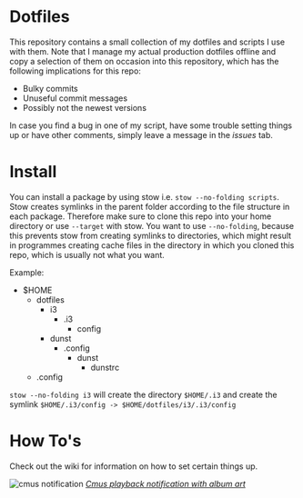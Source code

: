 # Dotfiles

This repository contains a small collection of my dotfiles and scripts I use with them.
Note that I manage my actual production dotfiles offline and copy a selection of them
on occasion into this repository, which has the following implications for this repo:

* Bulky commits
* Unuseful commit messages
* Possibly not the newest versions

In case you find a bug in one of my script, have some trouble setting things up or have 
other comments, simply leave a message in the *issues* tab.

# Install 

You can install a package by using stow i.e. `stow --no-folding scripts`. 
Stow creates symlinks in the parent folder according to the file structure in each package.
Therefore make sure to clone this repo into your home directory or use `--target` with stow.
You want to use `--no-folding`, because this prevents stow from creating symlinks to directories, which 
might result in programmes creating cache files in the directory in which you cloned this repo, which
is usually not what you want.

Example:
* $HOME
    * dotfiles
        * i3
            * .i3
                * config
        * dunst
            * .config
                * dunst
                    * dunstrc
    * .config

`stow --no-folding i3` will create the directory `$HOME/.i3` and create the symlink `$HOME/.i3/config -> $HOME/dotfiles/i3/.i3/config`

# How To's

Check out the wiki for information on how to set certain things up.

![cmus notification](screenshots/cmus-playback-notification.png)
*[Cmus playback notification with album art](https://github.com/Fabian-G/dotfiles/wiki/Cmus-playback-notification-with-album-art)*
